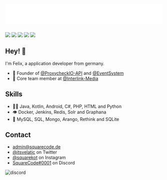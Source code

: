 <h1 align="center">
  <img src="https://raw.githubusercontent.com/SquareCodeFX/SquareCodeFX/master/name.svg" alt="SquareCodeFX" />
</h1>

<a href="#"><img src="https://komarev.com/ghpvc/?username=squarecodefx&color=blueviolet"></a>
<a href="https://twitter.com/itsvelatic"><img src="https://img.shields.io/twitter/follow/itsvelatic?style=social"></a>
<a href="https://www.twitch.tv/SquareCodeFX"><img src="https://img.shields.io/twitch/status/SquareCodeFX?style=social"></a>
<a href="https://www.youtube.com/channel/UC0MQXszCPTI9Gp8IYUW3yuA"><img src="https://img.shields.io/youtube/channel/subscribers/UC0MQXszCPTI9Gp8IYUW3yuA?style=social"></a>
<a href="https://github.com/SquareCodeFX"><img src="https://img.shields.io/github/followers/SquareCodeFX?style=social"></a>

## Hey! 👋
I'm Felix, a application developer from germany.

- 🧭 Founder of [@ProxycheckIO-API](https://github.com/SquareCodeFX/proxycheck.io-api) and [@EventSystem](https://github.com/SquareCodeFX/EventSystem)
- 👥 Core team member at [@Interlink-Media](https://github.com/Interlink-Media)

## Skills
- 👨‍💻 Java, Kotlin, Android, C#, PHP, HTML and Python
- 👁️ Docker, Jenkins, Redis, Solr and Graphana
- 💽 MySQL, SQL, Mongo, Arango, Rethink and SQLite

## Contact
- [admin@squarecode.de](mailto:admin@squarecode.de)
- [@itsvelatic](https://twitter.com/itsvelatic) on Twitter
- [@squarekot](https://instagram.com/squarekot) on Instagram
- [SquareCode#0001](./) on Discord

![discord](https://discord.c99.nl/widget/theme-2/477939443773472768.png)
